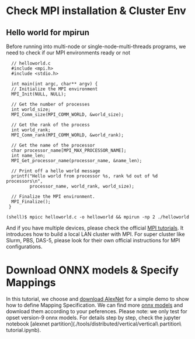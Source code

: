 # Check MPI installation & Cluster Env
## Hello world for mpirun
Before running into multi-node or single-node-multi-threads programs, we need to check if our MPI environments ready or not
    
      // helloworld.c
      #include <mpi.h>
      #include <stdio.h>

      int main(int argc, char** argv) {
      // Initialize the MPI environment
      MPI_Init(NULL, NULL);

      // Get the number of processes
      int world_size;
      MPI_Comm_size(MPI_COMM_WORLD, &world_size);

      // Get the rank of the process
      int world_rank;
      MPI_Comm_rank(MPI_COMM_WORLD, &world_rank);

      // Get the name of the processor
      char processor_name[MPI_MAX_PROCESSOR_NAME];
      int name_len;
      MPI_Get_processor_name(processor_name, &name_len);

      // Print off a hello world message
      printf("Hello world from processor %s, rank %d out of %d processors\n",
             processor_name, world_rank, world_size);

      // Finalize the MPI environment.
      MPI_Finalize();
     }
     
    (shell)$ mpicc helloworld.c -o helloworld && mpirun -np 2 ./helloworld
    
And if you have multiple devices, please check the official [MPI tutorials](https://mpitutorial.com/tutorials/running-an-mpi-cluster-within-a-lan/). It introduces how to build a local LAN cluster with MPI. For super cluster like Slurm, PBS, DAS-5, please look for their own official instructions for MPI configurations.

# Download ONNX models & Specify Mappings
In this tutorial, we choose and [download AlexNet](https://github.com/onnx/models/blob/main/vision/classification/alexnet/model/bvlcalexnet-9.onnx) for a simple demo to show how to define Mapping Specification.
We can find more [onnx models](https://github.com/onnx/models) and download them according to your peferences.
Please note: we only test for opset version-9 onnx models.
For details step by step, check the jupyter notebook [alexnet partition](./tools/distributed/vertical/vertical\ partition\ tutorial.ipynb).
